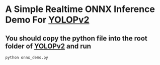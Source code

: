 # A Simple Realtime ONNX Inference Demo For [YOLOPv2](https://github.com/CAIC-AD/YOLOPv2)

## You should copy the python file into the root folder of [YOLOPv2](https://github.com/CAIC-AD/YOLOPv2) and run

    python onnx_demo.py

